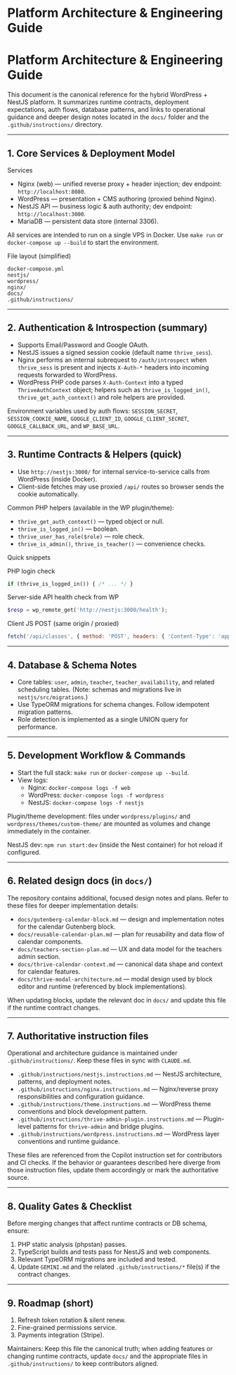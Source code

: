 # Platform Architecture & Engineering Guide

# Platform Architecture & Engineering Guide

This document is the canonical reference for the hybrid WordPress + NestJS platform. It summarizes runtime contracts, deployment expectations, auth flows, database patterns, and links to operational guidance and deeper design notes located in the `docs/` folder and the `.github/instructions/` directory.

---
## 1. Core Services & Deployment Model

Services

- Nginx (web) — unified reverse proxy + header injection; dev endpoint: `http://localhost:8080`.
- WordPress — presentation + CMS authoring (proxied behind Nginx).
- NestJS API — business logic & auth authority; dev endpoint: `http://localhost:3000`.
- MariaDB — persistent data store (internal 3306).

All services are intended to run on a single VPS in Docker. Use `make run` or `docker-compose up --build` to start the environment.

File layout (simplified)

```
docker-compose.yml
nestjs/
wordpress/
nginx/
docs/
.github/instructions/
```

---
## 2. Authentication & Introspection (summary)

- Supports Email/Password and Google OAuth.
- NestJS issues a signed session cookie (default name `thrive_sess`).
- Nginx performs an internal subrequest to `/auth/introspect` when `thrive_sess` is present and injects `X-Auth-*` headers into incoming requests forwarded to WordPress.
- WordPress PHP code parses `X-Auth-Context` into a typed `ThriveAuthContext` object; helpers such as `thrive_is_logged_in()`, `thrive_get_auth_context()` and role helpers are provided.

Environment variables used by auth flows: `SESSION_SECRET`, `SESSION_COOKIE_NAME`, `GOOGLE_CLIENT_ID`, `GOOGLE_CLIENT_SECRET`, `GOOGLE_CALLBACK_URL`, and `WP_BASE_URL`.

---
## 3. Runtime Contracts & Helpers (quick)

- Use `http://nestjs:3000/` for internal service-to-service calls from WordPress (inside Docker).
- Client-side fetches may use proxied `/api/` routes so browser sends the cookie automatically.

Common PHP helpers (available in the WP plugin/theme):

- `thrive_get_auth_context()` — typed object or null.
- `thrive_is_logged_in()` — boolean.
- `thrive_user_has_role($role)` — role check.
- `thrive_is_admin()`, `thrive_is_teacher()` — convenience checks.

Quick snippets

PHP login check

```php
if (thrive_is_logged_in()) { /* ... */ }
```

Server-side API health check from WP

```php
$resp = wp_remote_get('http://nestjs:3000/health');
```

Client JS POST (same origin / proxied)

```js
fetch('/api/classes', { method: 'POST', headers: { 'Content-Type': 'application/json' }, body: JSON.stringify({}) });
```

---
## 4. Database & Schema Notes

- Core tables: `user`, `admin`, `teacher`, `teacher_availability`, and related scheduling tables. (Note: schemas and migrations live in `nestjs/src/migrations`.)
- Use TypeORM migrations for schema changes. Follow idempotent migration patterns.
- Role detection is implemented as a single UNION query for performance.

---
## 5. Development Workflow & Commands

- Start the full stack: `make run` or `docker-compose up --build`.
- View logs:
    - Nginx: `docker-compose logs -f web`
    - WordPress: `docker-compose logs -f wordpress`
    - NestJS: `docker-compose logs -f nestjs`

Plugin/theme development: files under `wordpress/plugins/` and `wordpress/themes/custom-theme/` are mounted as volumes and change immediately in the container.

NestJS dev: `npm run start:dev` (inside the Nest container) for hot reload if configured.

---
## 6. Related design docs (in `docs/`)

The repository contains additional, focused design notes and plans. Refer to these files for deeper implementation details:

- `docs/gutenberg-calendar-block.md` — design and implementation notes for the calendar Gutenberg block.
- `docs/reusable-calendar-plan.md` — plan for reusability and data flow of calendar components.
- `docs/teachers-section-plan.md` — UX and data model for the teachers admin section.
- `docs/thrive-calendar-context.md` — canonical data shape and context for calendar features.
- `docs/thrive-modal-architecture.md` — modal design used by block editor and runtime (referenced by block implementations).

When updating blocks, update the relevant doc in `docs/` and update this file if the runtime contract changes.

---
## 7. Authoritative instruction files

Operational and architecture guidance is maintained under `.github/instructions/`. Keep these files in sync with `CLAUDE.md`.

- `.github/instructions/nestjs.instructions.md` — NestJS architecture, patterns, and deployment notes.
- `.github/instructions/nginx.instructions.md` — Nginx/reverse proxy responsibilities and configuration guidance.
- `.github/instructions/theme.instructions.md` — WordPress theme conventions and block development pattern.
- `.github/instructions/thrive-admin-plugin.instructions.md` — Plugin-level patterns for `thrive-admin` and bridge plugins.
- `.github/instructions/wordpress.instructions.md` — WordPress layer conventions and runtime guidance.

These files are referenced from the Copilot instruction set for contributors and CI checks. If the behavior or guarantees described here diverge from those instruction files, update them accordingly or mark the authoritative source.

---
## 8. Quality Gates & Checklist

Before merging changes that affect runtime contracts or DB schema, ensure:

1. PHP static analysis (phpstan) passes.
2. TypeScript builds and tests pass for NestJS and web components.
3. Relevant TypeORM migrations are included and tested.
4. Update `GEMINI.md` and the related `.github/instructions/*` file(s) if the contract changes.

---
## 9. Roadmap (short)

1. Refresh token rotation & silent renew.
2. Fine-grained permissions service.
3. Payments integration (Stripe).

Maintainers: Keep this file the canonical truth; when adding features or changing runtime contracts, update `docs/` and the appropriate files in `.github/instructions/` to keep contributors aligned.

